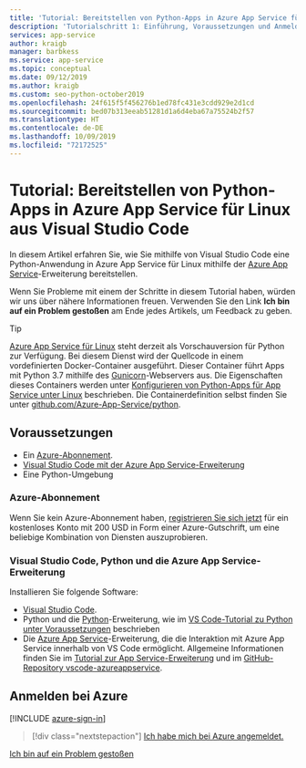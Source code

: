 ```yaml
---
title: 'Tutorial: Bereitstellen von Python-Apps in Azure App Service für Linux aus Visual Studio Code'
description: 'Tutorialschritt 1: Einführung, Voraussetzungen und Anmeldung bei Azure'
services: app-service
author: kraigb
manager: barbkess
ms.service: app-service
ms.topic: conceptual
ms.date: 09/12/2019
ms.author: kraigb
ms.custom: seo-python-october2019
ms.openlocfilehash: 24f615f5f456276b1ed78fc431e3cdd929e2d1cd
ms.sourcegitcommit: bed07b313eeab51281d1a6d4eba67a75524b2f57
ms.translationtype: HT
ms.contentlocale: de-DE
ms.lasthandoff: 10/09/2019
ms.locfileid: "72172525"
---
```

# <a name="tutorial-deploy-python-apps-to-azure-app-service-on-linux-from-visual-studio-code"></a>Tutorial: Bereitstellen von Python-Apps in Azure App Service für Linux aus Visual Studio Code

In diesem Artikel erfahren Sie, wie Sie mithilfe von Visual Studio Code eine Python-Anwendung in Azure App Service für Linux mithilfe der [Azure App Service](https://marketplace.visualstudio.com/items?itemName=ms-azuretools.vscode-azureappservice)-Erweiterung bereitstellen.

Wenn Sie Probleme mit einem der Schritte in diesem Tutorial haben, würden wir uns über nähere Informationen freuen. Verwenden Sie den Link **Ich bin auf ein Problem gestoßen** am Ende jedes Artikels, um Feedback zu geben.

> [!TIP]
> [Azure App Service für Linux](https://docs.microsoft.com/azure/app-service/containers/app-service-linux-intro) steht derzeit als Vorschauversion für Python zur Verfügung. Bei diesem Dienst wird der Quellcode in einem vordefinierten Docker-Container ausgeführt. Dieser Container führt Apps mit Python 3.7 mithilfe des [Gunicorn](https://gunicorn.org)-Webservers aus. Die Eigenschaften dieses Containers werden unter [Konfigurieren von Python-Apps für App Service unter Linux](https://docs.microsoft.com/azure/app-service/containers/how-to-configure-python) beschrieben. Die Containerdefinition selbst finden Sie unter [github.com/Azure-App-Service/python](https://github.com/Azure-App-Service/python/tree/master/3.7).

## <a name="prerequisites"></a>Voraussetzungen

- Ein [Azure-Abonnement](#azure-subscription).
- [Visual Studio Code mit der Azure App Service-Erweiterung](#visual-studio-code-python-and-the-azure-app-service-extension)
- Eine Python-Umgebung

### <a name="azure-subscription"></a>Azure-Abonnement

Wenn Sie kein Azure-Abonnement haben, [registrieren Sie sich jetzt](https://azure.microsoft.com/free/?utm_source=campaign&utm_campaign=vscode-tutorial-appservice-extension&mktingSource=vscode-tutorial-appservice-extension) für ein kostenloses Konto mit 200 USD in Form einer Azure-Gutschrift, um eine beliebige Kombination von Diensten auszuprobieren.

### <a name="visual-studio-code-python-and-the-azure-app-service-extension"></a>Visual Studio Code, Python und die Azure App Service-Erweiterung

Installieren Sie folgende Software:

- [Visual Studio Code](https://code.visualstudio.com/).
- Python und die [Python](https://marketplace.visualstudio.com/items?itemName=ms-python.python)-Erweiterung, wie im [VS Code-Tutorial zu Python unter Voraussetzungen](https://code.visualstudio.com/docs/python/python-tutorial) beschrieben
- Die [Azure App Service](vscode:extension/ms-azuretools.vscode-azureappservice)-Erweiterung, die die Interaktion mit Azure App Service innerhalb von VS Code ermöglicht. Allgemeine Informationen finden Sie im [Tutorial zur App Service-Erweiterung](https://code.visualstudio.com/tutorials/app-service-extension/getting-started) und im [GitHub-Repository vscode-azureappservice](https://github.com/Microsoft/vscode-azureappservice).

## <a name="sign-in-to-azure"></a>Anmelden bei Azure

[!INCLUDE [azure-sign-in](includes/azure-sign-in.md)]

> [!div class="nextstepaction"]
> [Ich habe mich bei Azure angemeldet.](tutorial-deploy-app-service-on-linux-02.md)

[Ich bin auf ein Problem gestoßen](https://www.research.net/r/PWZWZ52?tutorial=vscode-appservice-python&step=01-verify-prerequisites)
